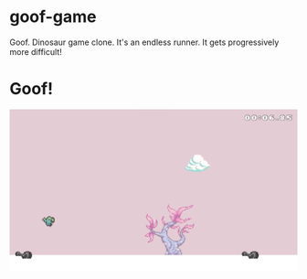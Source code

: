 # goof-game
Goof. Dinosaur game clone. It's an endless runner. It gets progressively more difficult!

# Goof!

![Goof](thumbnail.png)
